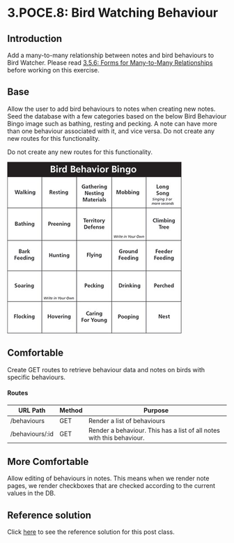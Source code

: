 # 3.POCE.8: Bird Watching Behaviour

## Introduction

Add a many-to-many relationship between notes and bird behaviours to Bird Watcher. Please read [3.5.6: Forms for Many-to-Many Relationships](../../../Module2/day9/3.4-sql-applications/3.4.6-forms-for-many-to-many-relationships.md) before working on this exercise.

## Base

Allow the user to add bird behaviours to notes when creating new notes. Seed the database with a few categories based on the below Bird Behaviour Bingo image such as bathing, resting and pecking. A note can have more than one behaviour associated with it, and vice versa. Do not create any new routes for this functionality.

Do not create any new routes for this functionality.

![Sample Bird Behaviours](../../../.gitbook/assets/bird-behavior-bingo-smallerjpg.jpg)

## Comfortable

Create GET routes to retrieve behaviour data and notes on birds with specific behaviours.

#### Routes

| URL Path        | Method | Purpose                                                               |
| --------------- | ------ | --------------------------------------------------------------------- |
| /behaviours     | GET    | Render a list of behaviours                                           |
| /behaviours/:id | GET    | Render a behaviour. This has a list of all notes with this behaviour. |

## More Comfortable

Allow editing of behaviours in notes. This means when we render note pages, we render checkboxes that are checked according to the current values in the DB.

## Reference solution

Click [here](https://github.com/rocketacademy/birding-express-bootcamp/tree/solution) to see the reference solution for this post class.
